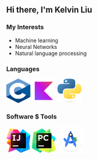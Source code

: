 ## Hi there, I'm Kelvin Liu

### My Interests
- Machine learning
- Neural Networks
- Natural language processing

### Languages
<div>
<img src="./assets/c.svg" alt="C" width=64 height=64>
<img src="./assets/kotlin.svg" alt="Kotlin" width=64 height=64>
<!-- img src="./assets/java.png" alt="Java" width=90 height=90 -->
<img src="./assets/python.svg" alt="Python" width=64 height=64>
</div>

### Software $ Tools
<div>
<img src="./assets/idea.svg" alt="IDEA" width=64 height=64>
<img src="./assets/pycharm.svg" alt="PyCharm" width=64 height=64>
<img src="./assets/studio.svg" alt="Android Studio" width=70 height=70>
</div>
